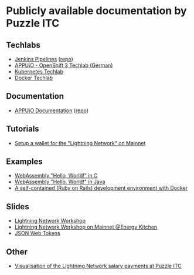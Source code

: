 # Publicly available documentation by Puzzle ITC

## Techlabs

* [Jenkins Pipelines](https://puzzle.github.io/jenkins-techlab)
  ([repo](https://github.com/puzzle/jenkins-techlab/))
* [APPUiO - OpenShift 3 Techlab (German)](https://github.com/appuio/techlab)
* [Kubernetes Techlab](https://github.com/puzzle/kubernetes-techlab)
* [Docker Techlab](https://github.com/puzzle/docker-techlab/)

## Documentation

* [APPUiO Documentation](http://appuio-community-documentation.rtfd.org/)
  ([repo](https://github.com/appuio/docs))

## Tutorials

* [Setup a wallet for the "Lightning Network" on Mainnet](en/tutorial-mainnet-lightning-network-wallet.md)

## Examples

* [WebAssembly "Hello, World!" in C](https://github.com/puzzle/wasm-hello)
* [WebAssembly "Hello, World!" in Java](https://github.com/puzzle/wasm-hello-java)
* [A self-contained (Ruby on Rails) development environment with Docker](https://github.com/puzzle/dockerized-rails-development)

## Slides

* [Lightning Network Workshop](en/slides-lightning-workshop.html)
* [Lightning Network Workshop on Mainnet @Energy Kitchen](en/slides-lightning-workshop-mainnet-ek.html)
* [JSON Web Tokens](en/slides-json-web-tokens.html)

## Other

* [Visualisation of the Lightning Network salary payments at Puzzle ITC](/beadnet/)
